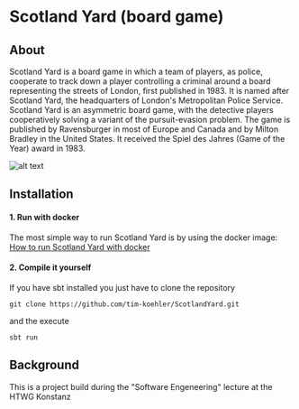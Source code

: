 # Scotland Yard (board game)


## About

Scotland Yard is a board game in which a team of players, as police, cooperate to track down a player controlling a criminal around a board representing the streets of London, first published in 1983. It is named after Scotland Yard, the headquarters of London's Metropolitan Police Service. Scotland Yard is an asymmetric board game, with the detective players cooperatively solving a variant of the pursuit-evasion problem. The game is published by Ravensburger in most of Europe and Canada and by Milton Bradley in the United States. It received the Spiel des Jahres (Game of the Year) award in 1983.

![alt text](https://raw.githubusercontent.com/tim-koehler/ScotlandYard/master/resources/readMeScreenshot.PNG)

## Installation

#### 1. Run with docker
The most simple way to run Scotland Yard is by using the docker image:<br>
[How to run Scotland Yard with docker](https://github.com/tim-koehler/ScotlandYard/packages)

#### 2. Compile it yourself
If you have sbt installed you just have to clone the repository
```
git clone https://github.com/tim-koehler/ScotlandYard.git
```
and the execute
```
sbt run
```

## Background
This is a project build during the "Software Engeneering" lecture at the HTWG Konstanz
